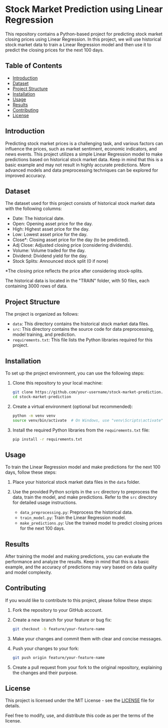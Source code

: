 # Stock Market Prediction using Linear Regression

This repository contains a Python-based project for predicting stock market closing prices using Linear Regression. In this project, we will use historical stock market data to train a Linear Regression model and then use it to predict the closing prices for the next 100 days.

## Table of Contents

- [Introduction](#introduction)
- [Dataset](#dataset)
- [Project Structure](#project-structure)
- [Installation](#installation)
- [Usage](#usage)
- [Results](#results)
- [Contributing](#contributing)
- [License](#license)

## Introduction

Predicting stock market prices is a challenging task, and various factors can influence the prices, such as market sentiment, economic indicators, and news events. This project utilizes a simple Linear Regression model to make predictions based on historical stock market data. Keep in mind that this is a basic example and may not result in highly accurate predictions. More advanced models and data preprocessing techniques can be explored for improved accuracy.

## Dataset

The dataset used for this project consists of historical stock market data with the following columns:

- Date: The historical date.
- Open: Opening asset price for the day.
- High: Highest asset price for the day.
- Low: Lowest asset price for the day.
- Close*: Closing asset price for the day (to be predicted).
- Adj Close: Adjusted closing price (considering dividends).
- Volume: Volume traded for the day.
- Dividend: Dividend yield for the day.
- Stock Splits: Announced stock split (0 if none)

*The closing price reflects the price after considering stock-splits.

The historical data is located in the "TRAIN" folder, with 50 files, each containing 3000 rows of data.

## Project Structure

The project is organized as follows:

- `data`: This directory contains the historical stock market data files.
- `src`: This directory contains the source code for data preprocessing, model training, and prediction.
- `requirements.txt`: This file lists the Python libraries required for this project.

## Installation

To set up the project environment, you can use the following steps:

1. Clone this repository to your local machine:

   ```bash
   git clone https://github.com/your-username/stock-market-prediction.git
   cd stock-market-prediction
   ```

2. Create a virtual environment (optional but recommended):

   ```bash
   python -m venv venv
   source venv/bin/activate  # On Windows, use "venv\Scripts\activate"
   ```

3. Install the required Python libraries from the `requirements.txt` file:

   ```bash
   pip install -r requirements.txt
   ```

## Usage

To train the Linear Regression model and make predictions for the next 100 days, follow these steps:

1. Place your historical stock market data files in the `data` folder.

2. Use the provided Python scripts in the `src` directory to preprocess the data, train the model, and make predictions. Refer to the `src` directory for detailed usage instructions.

   - `data_preprocessing.py`: Preprocess the historical data.
   - `train_model.py`: Train the Linear Regression model.
   - `make_predictions.py`: Use the trained model to predict closing prices for the next 100 days.

## Results

After training the model and making predictions, you can evaluate the performance and analyze the results. Keep in mind that this is a basic example, and the accuracy of predictions may vary based on data quality and model complexity.

## Contributing

If you would like to contribute to this project, please follow these steps:

1. Fork the repository to your GitHub account.

2. Create a new branch for your feature or bug fix:

   ```bash
   git checkout -b feature/your-feature-name
   ```

3. Make your changes and commit them with clear and concise messages.

4. Push your changes to your fork:

   ```bash
   git push origin feature/your-feature-name
   ```

5. Create a pull request from your fork to the original repository, explaining the changes and their purpose.

## License

This project is licensed under the MIT License - see the [LICENSE](LICENSE) file for details.

Feel free to modify, use, and distribute this code as per the terms of the license.